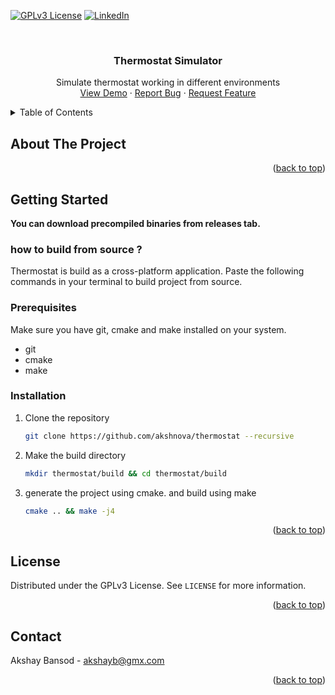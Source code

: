 <a name="readme-top"></a>

[![GPLv3 License][license-shield]][license-url]
[![LinkedIn][linkedin-shield]][linkedin-url]



<!-- PROJECT LOGO -->
<br />
<div align="center">

  <h3 align="center">Thermostat Simulator</h3>

  <p align="center">
    Simulate thermostat working in different environments
    <br />
    <a href="https://github.com/akshnova/thermostat">View Demo</a>
    ·
    <a href="https://github.com/akshnova/thermostat/issues">Report Bug</a>
    ·
    <a href="https://github.com/akshnova/thermostat/issues">Request Feature</a>
  </p>
</div>



<!-- TABLE OF CONTENTS -->
<details>
  <summary>Table of Contents</summary>
  <ol>
    <li>
      <a href="#about-the-project">About The Project</a>
    </li>
    <li>
      <a href="#getting-started">Getting Started</a>
      <ul>
        <li><a href="#prerequisites">Prerequisites</a></li>
        <li><a href="#installation">Installation</a></li>
      </ul>
    </li>
  </ol>
</details>



<!-- ABOUT THE PROJECT -->
## About The Project



<p align="right">(<a href="#readme-top">back to top</a>)</p>

<!-- GETTING STARTED -->
## Getting Started

**You can download precompiled binaries from releases tab.**


### how to build from source ?
Thermostat is build as a cross-platform application. Paste the following commands in your terminal to build project from source.

### Prerequisites

Make sure you have git, cmake and make installed on your system.
* git
* cmake
* make   

### Installation

1. Clone the repository
   ```sh
   git clone https://github.com/akshnova/thermostat --recursive
   ```
2. Make the build directory
   ```sh
   mkdir thermostat/build && cd thermostat/build
   ```
3. generate the project using cmake. and build using make
   ```sh
   cmake .. && make -j4
   ```



<p align="right">(<a href="#readme-top">back to top</a>)</p>


<!-- LICENSE -->
## License

Distributed under the GPLv3 License. See `LICENSE` for more information.

<p align="right">(<a href="#readme-top">back to top</a>)</p>



<!-- CONTACT -->
## Contact

Akshay Bansod  - akshayb@gmx.com

<p align="right">(<a href="#readme-top">back to top</a>)</p>


[stars-url]: https://github.com/akshnova/thermostat/stargazers
[issues-shield]: https://img.shields.io/github/issues/akshnova/Best-README-Template.svg?style=for-the-badge
[issues-url]: https://github.com/akshnova/thermostat/issues
[license-shield]: https://img.shields.io/github/license/akshnova/Best-README-Template.svg?style=for-the-badge
[license-url]: https://github.com/akshnova/thermostat/blob/master/LICENSE
[linkedin-shield]: https://img.shields.io/badge/-LinkedIn-black.svg?style=for-the-badge&logo=linkedin&colorB=555
[linkedin-url]: https://linkedin.com/in/aksh-bansod
[product-screenshot]: images/screenshot.png
[Next.js]: https://img.shields.io/badge/next.js-000000?style=for-the-badge&logo=nextdotjs&logoColor=white
[Next-url]: https://nextjs.org/
[React.js]: https://img.shields.io/badge/React-20232A?style=for-the-badge&logo=react&logoColor=61DAFB

